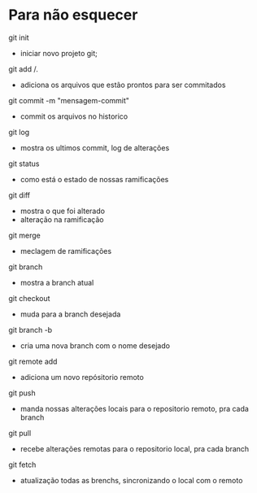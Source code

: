 # Para não esquecer

git init
- iniciar  novo projeto git;

git add <nome-arquivo>/.
- adiciona os arquivos que estão prontos para ser commitados

git commit -m "mensagem-commit"
- commit os arquivos  no historico

git log 
- mostra os ultimos commit, log de alterações

git status
- como está o estado  de nossas ramificações

git diff
- mostra o que foi alterado
- alteração na ramificação

git merge
- meclagem de ramificações

git branch
- mostra a branch atual

git checkout <branch>
- muda para a branch desejada

git branch -b <branch>
- cria uma nova branch com o nome desejado

git remote add <nome> <url>
- adiciona um novo repósitorio remoto

git push <nome> <branch>
- manda  nossas alterações  locais para o repositorio remoto, pra cada branch

git pull <nome> <branch>
- recebe alterações  remotas para o repositorio local, pra cada branch

git fetch
- atualização todas as brenchs, sincronizando o local com o remoto
